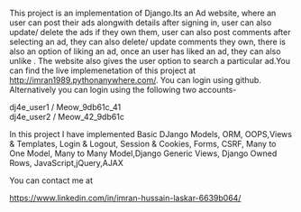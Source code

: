 This project is an implementation of Django.Its an Ad website, where an user can post their ads alongwith details after signing in, user can also update/ delete the ads if they own them, user can also post comments after selecting an ad, they can also delete/ update comments they own, there is also an option of liking an ad, once an user has liked an ad, they can also unlike . The  website also gives the user option to search a particular ad.You can find the live implemenetation of this project at http://imran1989.pythonanywhere.com/. You can login using github. Alternatively you can login using the following two accounts-

dj4e_user1 / Meow_9db61c_41  
dj4e_user2 / Meow_42_9db61c 

In this project I have implemented Basic DJango Models, ORM, OOPS,Views & Templates, Login & Logout, Session & Cookies, Forms, CSRF, Many to One Model, Many to Many Model,Django Generic Views, Django Owned Rows, JavaScript,jQuery,AJAX


You can contact me at 

https://www.linkedin.com/in/imran-hussain-laskar-6639b064/
